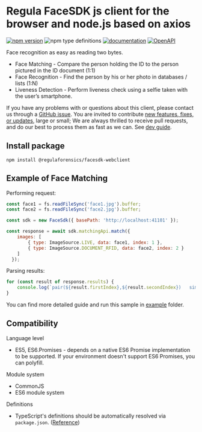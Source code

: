# Regula FaceSDK js client for the browser and node.js based on axios

[![npm version](https://img.shields.io/npm/v/@regulaforensics/facesdk-webclient?color=yellow&style=flat-square)](https://www.npmjs.com/package/@regulaforensics/facesdk-webclient)
![npm type definitions](https://img.shields.io/npm/types/typescript?style=flat-square&collor=858df6)
[![documentation](https://img.shields.io/badge/docs-en-f6858d?style=flat-square)](https://support.regulaforensics.com/hc/en-us/articles/115000916306-Documentation)
[![OpenAPI](https://img.shields.io/badge/OpenAPI-defs-0a8c42?style=flat-square)](https://github.com/regulaforensics/FaceSDK-web-openapi)


Face recognition as easy as reading two bytes.

 - Face Matching - Compare the person holding the ID to the person pictured in the ID document (1:1)
 - Face Recognition - Find the person by his or her photo in databases / lists (1:N)
 - Liveness Detection - Perform liveness check using a selfie taken with the user’s smartphone.

If you have any problems with or questions about this client, please contact us
through a [GitHub issue](https://github.com/regulaforensics/FaceSDK-web-js-client/issues).
You are invited to contribute [new features, fixes, or updates](https://github.com/regulaforensics/FaceSDK-web-js-client/issues?q=is%3Aissue+is%3Aopen+label%3A%22help+wanted%22), large or small; We are always thrilled to receive pull requests, and do our best to process them as fast as we can. See [dev guide](./dev.md).

## Install package

```
npm install @regulaforensics/facesdk-webclient
```
## Example of Face Matching

Performing request:

```js
const face1 = fs.readFileSync('face1.jpg').buffer;
const face2 = fs.readFileSync('face2.jpg').buffer;

const sdk = new FaceSdk({ basePath: 'http://localhost:41101' });

const response = await sdk.matchingApi.match({
    images: [
        { type: ImageSource.LIVE, data: face1, index: 1 },
        { type: ImageSource.DOCUMENT_RFID, data: face2, index: 2 }
    ]
  });
```

Parsing results:
```js
for (const result of response.results) {
    console.log(`pair(${result.firstIndex},${result.secondIndex})   similarity: ${result.similarity}`)
}
```

You can find more detailed guide and run this sample in [example](./example/README.md) folder.

## Compatibility

Language level
* ES5, ES6.Promises - depends on a native ES6 Promise implementation to be supported. If your environment doesn't support ES6 Promises, you can polyfill.

Module system
* CommonJS
* ES6 module system

Definitions
* TypeScript's definitions should be automatically resolved via `package.json`. ([Reference](https://www.typescriptlang.org/docs/handbook/declaration-files/publishing.html#including-declarations-in-your-npm-package))
